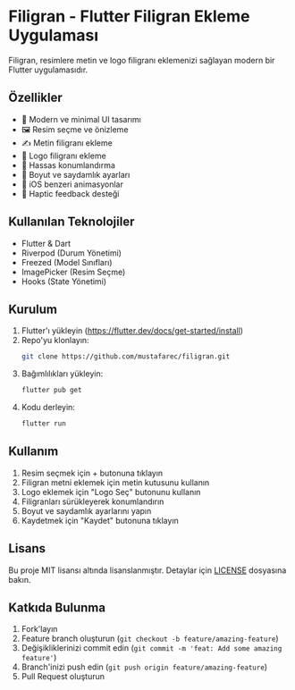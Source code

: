 # Filigran - Flutter Filigran Ekleme Uygulaması

Filigran, resimlere metin ve logo filigranı eklemenizi sağlayan modern bir Flutter uygulamasıdır.

## Özellikler

- 📱 Modern ve minimal UI tasarımı
- 🖼️ Resim seçme ve önizleme
- ✍️ Metin filigranı ekleme
- 🎨 Logo filigranı ekleme
- 🎯 Hassas konumlandırma
- 📏 Boyut ve saydamlık ayarları
- 💫 iOS benzeri animasyonlar
- 📳 Haptic feedback desteği

## Kullanılan Teknolojiler

- Flutter & Dart
- Riverpod (Durum Yönetimi)
- Freezed (Model Sınıfları)
- ImagePicker (Resim Seçme)
- Hooks (State Yönetimi)

## Kurulum

1. Flutter'ı yükleyin (https://flutter.dev/docs/get-started/install)
2. Repo'yu klonlayın:
   ```bash
   git clone https://github.com/mustafarec/filigran.git
   ```
3. Bağımlılıkları yükleyin:
   ```bash
   flutter pub get
   ```
4. Kodu derleyin:
   ```bash
   flutter run
   ```

## Kullanım

1. Resim seçmek için + butonuna tıklayın
2. Filigran metni eklemek için metin kutusunu kullanın
3. Logo eklemek için "Logo Seç" butonunu kullanın
4. Filigranları sürükleyerek konumlandırın
5. Boyut ve saydamlık ayarlarını yapın
6. Kaydetmek için "Kaydet" butonuna tıklayın

## Lisans

Bu proje MIT lisansı altında lisanslanmıştır. Detaylar için [LICENSE](LICENSE) dosyasına bakın.

## Katkıda Bulunma

1. Fork'layın
2. Feature branch oluşturun (`git checkout -b feature/amazing-feature`)
3. Değişikliklerinizi commit edin (`git commit -m 'feat: Add some amazing feature'`)
4. Branch'inizi push edin (`git push origin feature/amazing-feature`)
5. Pull Request oluşturun
